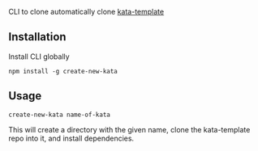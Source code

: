 CLI to clone automatically clone [kata-template](https://github.com/kaayso/kata-template)

## Installation

Install CLI globally

```
npm install -g create-new-kata
```

## Usage

```
create-new-kata name-of-kata
```

This will create a directory with the given name, clone the kata-template repo into it, and install dependencies.
